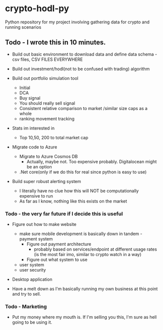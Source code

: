 # crypto-hodl-py
Python repository for my project involving gathering data for crypto and running scenarios




## Todo - I wrote this in 10 minutes.
- Build out basic environment to download data and define data schema
    -csv files, CSV FILES EVERYWHERE
- Build out investment/hodl(not to be confused with trading) algorithm
- Build out portfolio simulation tool
    - Initial
    - DCA
    - Buy signal
    - You should really sell signal
    - Consistent relative comparison to market /similar size caps as a whole
    - ranking movement tracking

- Stats im interested in
    - Top 10,50, 200 to total market cap
- Migrate code to Azure 
    - Migrate to Azure Cosmos DB
        - Actually, maybe not. Too expensive probably. Digitalocean might be an option
    - .Net core(only if we do this for real since python is easy to use)
 
- Build super robust alerting system
    - I literally have no clue how this will NOT be computationally expensive to run
    - As far as I know, nothing like this exists on the market


### Todo - the very far future if I decide this is useful 
- Figure out how to make website 
    - make sure mobile development is basically down in tandem
    -payment system
        - Figure out payment architecture
            - probably based on services/endpoint at different usage rates (is the most fair imo, similar to crypto watch in a way)
        - Figure out what system to use
    - user system
    - user security

- Desktop application

- Have a melt down as I'm basically running my own business at this point and try to sell.

### Todo - Marketing
- Put my money where my mouth is. If I'm selling you this, I'm sure as hell going to be using it.

